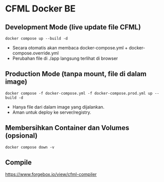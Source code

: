 # CFML Docker BE

## Development Mode (live update file CFML)

```
docker compose up --build -d
```

- Secara otomatis akan membaca docker-compose.yml + docker-compose.override.yml
- Perubahan file di ./app langsung terlihat di browser

## Production Mode (tanpa mount, file di dalam image)

```
docker compose -f docker-compose.yml -f docker-compose.prod.yml up --build -d
```

- Hanya file dari dalam image yang dijalankan.
- Aman untuk deploy ke server/registry.

## Membersihkan Container dan Volumes (opsional)

```
docker compose down -v
```

## Compile

https://www.forgebox.io/view/cfml-compiler
